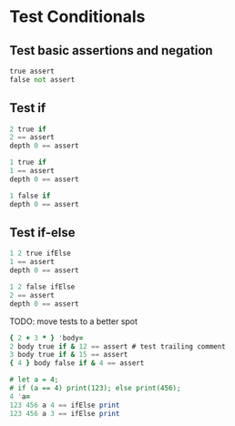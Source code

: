 # Test Conditionals

## Test basic assertions and negation
```f
true assert
false not assert
```

## Test if
```f
2 true if
2 == assert
depth 0 == assert

1 true if
1 == assert
depth 0 == assert

1 false if
depth 0 == assert
```

## Test if-else

```f
1 2 true ifElse
1 == assert
depth 0 == assert

1 2 false ifElse
2 == assert
depth 0 == assert
```

TODO: move tests to a better spot
```f
{ 2 + 3 * } 'body=
2 body true if & 12 == assert # test trailing comment
3 body true if & 15 == assert
{ 4 } body false if & 4 == assert

# let a = 4;
# if (a == 4) print(123); else print(456);
4 'a=
123 456 a 4 == ifElse print
123 456 a 3 == ifElse print
```